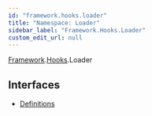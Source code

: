 ```yaml
---
id: "framework.hooks.loader"
title: "Namespace: Loader"
sidebar_label: "Framework.Hooks.Loader"
custom_edit_url: null
---
```


[Framework](framework.md).[Hooks](framework.hooks.md).Loader

## Interfaces

- [Definitions](../interfaces/framework.hooks.loader.definitions.md)

